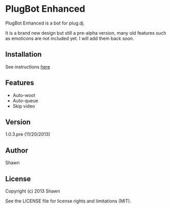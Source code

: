 # PlugBot Enhanced
PlugBot Enhanced is a bot for plug.dj.

It is a brand new design but still a pre-alpha version, many old features
such as emoticons are not included yet. I will add them back soon.

## Installation
See instructions [here](http://ebola777.github.io/)

## Features
- Auto-woot
- Auto-queue
- Skip video

## Version
1.0.3.pre (11/20/2013)

## Author
Shawn

## License
Copyright (c) 2013  Shawn

See the LICENSE file for license rights and limitations (MIT).
